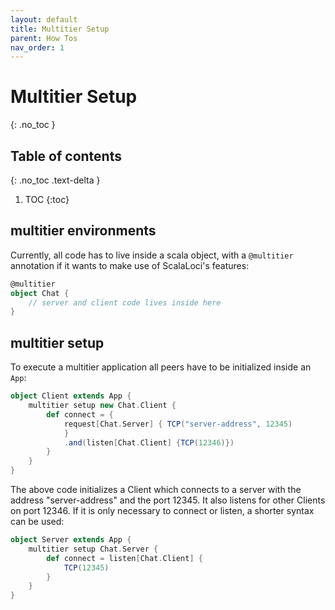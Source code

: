 ```yaml
---
layout: default
title: Multitier Setup
parent: How Tos
nav_order: 1
---
```

# Multitier Setup
{: .no_toc }


## Table of contents
{: .no_toc .text-delta }

1. TOC
{:toc}

## multitier environments
Currently, all code has to live inside a scala object, with a `@multitier` annotation if it wants to make use of ScalaLoci's features:
```scala
@multitier
object Chat {
    // server and client code lives inside here
}
```
## multitier setup
To execute a multitier application all peers have to be initialized inside an `App`:
```scala
object Client extends App {
    multitier setup new Chat.Client {
        def connect = {
            request[Chat.Server] { TCP("server-address", 12345)
            }
            .and(listen[Chat.Client] {TCP(12346)})
        }
    }
}
```
The above code initializes a Client which connects to a server with the address "server-address" and the port 12345. It also listens
for other Clients on port 12346. If it is only necessary to connect or listen, a shorter syntax can be used:
```scala
object Server extends App {
    multitier setup Chat.Server {
        def connect = listen[Chat.Client] {
            TCP(12345)
        }
    }
}
```